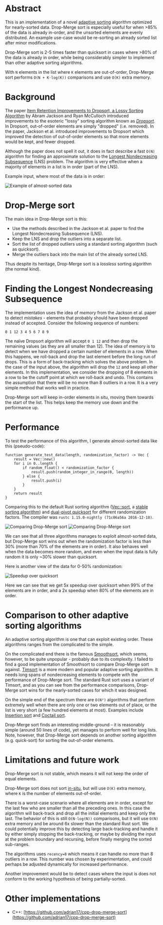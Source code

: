 # Abstract
This is an implementation of a novel [adaptive sorting](https://en.wikipedia.org/wiki/Adaptive_sort) algorithm optimized for nearly-sorted data. Drop-Merge sort is especially useful for when >85% of the data is already in-order, and the unsorted elements are evenly distributed. An example use-case would be re-sorting an already sorted list after minor modifications.

Drop-Merge sort is 2-5 times faster than quicksort in cases where >80% of the data is already in order, while being considerably simpler to implement than other adaptive sorting algorithms.

With `N` elements in the list where `K` elements are out-of-order, Drop-Merge sort performs `O(N + K⋅log(K))` comparisons and use `O(K)` extra memory.

# Background
The paper [Item Retention Improvements to Dropsort, a Lossy Sorting Algorithm](http://micsymposium.org/mics_2011_proceedings/mics2011_submission_13.pdf) by Abram Jackson and Ryan McCulloch introduced improvements to the esoteric "lossy" sorting algorithm known as [*Dropsort*](http://www.dangermouse.net/esoteric/dropsort.html). In Dropsort, out-of-order elements are simply "dropped" (i.e. removed). In the paper, Jackson et al. introduced improvements to Dropsort which improved the detection of out-of-order elements so that more elements would be kept, and fewer dropped.

Although the paper does not spell it out, it does in fact describe a fast `O(N)` algorithm for finding an approximate solution to the [Longest Nondecreasing Subsequence](https://en.wikipedia.org/wiki/Longest_increasing_subsequence) (LNS) problem. The algorithm is very effective when a majority of elements in a list is in order (part of the LNS).

Example input, where most of the data is in order:

![Example of almost-sorted data](images/example.png)

# Drop-Merge sort
The main idea in Drop-Merge sort is this:

* Use the methods described in the Jackson et al. paper to find the Longest Nondecreasing Subsequence (LNS).
* Keep the LNS and drop the outliers into a separate list.
* Sort the list of dropped outliers using a standard sorting algorithm (such as quicksort).
* Merge the outliers back into the main list of the already sorted LNS.

Thus despite its heritage, Drop-Merge sort is a *lossless* sorting algorithm (the normal kind).

# Finding the Longest Nondecreasing Subsequence
The implementation uses the idea of *memory* from the Jackson et al. paper to detect *mistakes* - elements that probably should have been dropped instead of accepted. Consider the following sequence of numbers:

`0 1 12 3 4 5 6 7 8 9`

The naïve Dropsort algorithm will accept `0 1 12` and then drop the remaining values (as they are all smaller than 12). The idea of memory is to detect when we have dropped a certain number of elements in a row. When this happens, we roll-back and drop the last element before the long run of drops. This is a form of back-tracking which solves the above problem. In the case of the input above, the algorithm will drop the `12` and keep all other elements. In this implementation, we consider the dropping of 8 elements in a row to be the cutoff point at which we roll-back and undo. This contains the assumption that there will be no more than 8 outliers in a row. It is a very simple method that works well in practice.

Drop-Merge sort will keep in-order elements in situ, moving them towards the start of the list. This helps keep the memory use down and the performance up.

# Performance
To test the performance of this algorithm, I generate almost-sorted data like this (pseudo-code):

```
function generate_test_data(length, randomization_factor) -> Vec {
	result = Vec::new()
	for i in 0..length {
		if random_float() < randomization_factor {
			result.push(random_integer_in_range(0, length))
		} else {
			result.push(i)
		}
	}
	return result
}
```

Comparing this to the default Rust sorting algorithm ([Vec::sort](https://doc.rust-lang.org/beta/std/vec/struct.Vec.html#method.sort), a [stable sorting algorithm](https://github.com/rust-lang/rust/pull/38192)) and [dual-pivot quicksort](https://github.com/notriddle/quickersort) for different randomization factors. The compiler was `rustc 1.15.0-nightly (71c06a56a 2016-12-18)`.

![Comparing Drop-Merge sort](images/comparisons_i32.png)
![Comparing Drop-Merge sort](images/comparisons_string.png)

We can see that all three algorithms manages to exploit almost-sorted data, but Drop-Merge sort wins out when the randomization factor is less than 30% (more than 70% of the elements are in order). It also behaves well when the data becomes more random, and even when the input data is fully random it is only ~30% slower than quicksort.

Here is another view of the data for 0-50% randomization:

![Speedup over quicksort](images/speedup_i32_dmsort_move.png)

Here we can see that we get 5x speedup over quicksort when 99% of the elements are in order, and a 2x speedup when 80% of the elements are in order.

# Comparison to other adaptive sorting algorithms
An adaptive sorting algorithm is one that can exploit existing order. These algorithms ranges from the complicated to the simple.

On the complicated end there is the famous [Smoothsort](https://en.wikipedia.org/wiki/Smoothsort), which seems, however, to be quite unpopular - probably due to its complexity. I failed to find a good implementation of Smoothsort to compare Drop-Merge sort against. [Timsort](https://en.wikipedia.org/wiki/Timsort) is a more modern and popular adaptive sorting algorithm. It needs long spans of nondecreasing elements to compete with the performance of Drop-Merge sort. The standard Rust sort uses a variant of Timsort, and as you can see from the performance comparisons, Drop-Merge sort wins for the nearly-sorted cases for which it was designed.

On the simple end of the spectrum there are `O(N²)` algorithms that perform extremely well when there are only one or two elements out of place, or the list is very short (a few hundred elements at most). Examples include [Insertion sort](https://en.wikipedia.org/wiki/Insertion_sort) and [Coctail sort](https://en.wikipedia.org/wiki/Cocktail_shaker_sort).

Drop-Merge sort finds an interesting middle-ground – it is reasonably simple (around 50 lines of code), yet manages to perform well for long lists. Note, however, that Drop-Merge sort depends on another sorting algorithm (e.g. quick-sort) for sorting the out-of-order elements.

# Limitations and future work
Drop-Merge sort is not stable, which means it will not keep the order of equal elements.

Drop-Merge sort does not sort [in-situ](https://en.wikipedia.org/wiki/In-place_algorithm), but will use `O(K)` extra memory, where `K` is the number of elements out-of-order.

There is a worst-case scenario where all elements are in order, except for the last few who are smaller than all the preceding ones. In this case the algorithm will back-track and drop all the initial elements and keep only the last. The behavior of this is still `O(N⋅log(N))` comparisons, but it will use `O(N)` extra memory and be around 6x slower than the standard Rust sort. We could potentially improve this by detecting large back-tracking and handle it by either simply stopping the back-tracking, or maybe by dividing the input at the problem boundary and recursing, before finally merging the sorted sub-ranges.

The algorithms uses `recency=8` which means it can handle no more than 8 outliers in a row. This number was chosen by experimentation, and could perhaps be adjusted dynamically for increased performance.

Another improvement would be to detect cases where the input is does not conform to the working hypothesis of being partially-sorted.

# Other implementations
* C++: [https://github.com/adrian17/cpp-drop-merge-sort](https://github.com/adrian17/cpp-drop-merge-sort)
